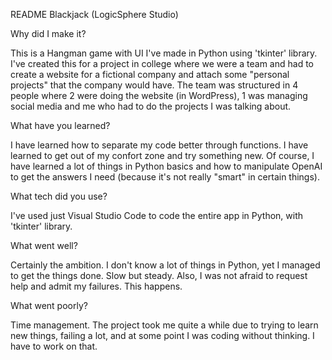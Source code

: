 README
Blackjack (LogicSphere Studio)

Why did I make it?

This is a Hangman game with UI I've made in Python using 'tkinter' library. I've created this for a project in college where we were a team and had to create a website for a fictional company and attach some "personal projects" that the company would have. The team was structured in 4 people where 2 were doing the website (in WordPress), 1 was managing social media and me who had to do the projects I was talking about.

What have you learned?

I have learned how to separate my code better through functions.
I have learned to get out of my confort zone and try something new.
Of course, I have learned a lot of things in Python basics and how to manipulate OpenAI to get the answers I need (because it's not really "smart" in certain things).

What tech did you use?

I've used just Visual Studio Code to code the entire app in Python, with 'tkinter' library.

What went well?

Certainly the ambition. I don't know a lot of things in Python, yet I managed to get the things done. Slow but steady.
Also, I was not afraid to request help and admit my failures. This happens.

What went poorly?

Time management. The project took me quite a while due to trying to learn new things, failing a lot, and at some point I was coding without thinking. I have to work on that.
